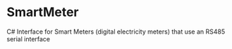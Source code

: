 # SmartMeter
C# Interface for Smart Meters (digital electricity meters) that use an RS485 serial interface
